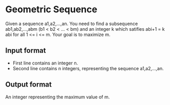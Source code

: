 # Geometric Sequence

Given a sequence a1,a2,...,an.
You need to find a subsequence ab1,ab2,...,abm (b1 < b2 < ... < bm) and an integer k which satifies abi+1 = k abi for all 1 <= i <= m.
Your goal is to maximize m.

## Input format

- First line contains an integer n.
- Second line contains n integers, representing the sequence a1,a2,...,an.

## Output format

An integer representing the maximum value of m.
